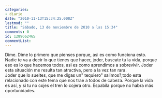 ```yaml
---
categories:
- diario
date: "2010-11-13T15:34:25.000Z"
lastmod: ""
title: "Sábado, 13 de noviembre de 2010 a las 15:34"
comments: 0
id: 1289662465
commentList:
---
```


Dime. Dime lo primero que pienses porque, asi es como funciona esto.  
Nadie te va a decir lo que tienes que hacer, joder, buscate tu la vida, porque eso es lo que hacemos todos, asi es como aprendimos a sobrevivir. Joder esta situación me resulta tan atractiva, pero a la vez tan rara.   
Joder que lo sueltes, que me digas un" tequiero" salimos?,todo esta relacionado con este tema que nos trae a todos de cabeza. Porque la vida es así, y si tu no cojes el tren lo cojera otro. Espabila porque no habra más oportunidades.